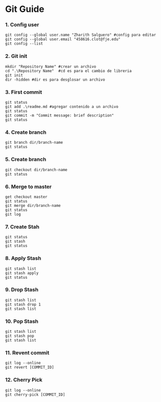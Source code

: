 # Git Guide
### 1. Config user
```
git config --global user.name "Zharith Salguero" #config para editar
git config --global user.email "458616.clot@fje.edu"
git config --list
```
### 2. Git init
```
mkdir "Repository Name" #crear un archivo
cd ".\Repository Name"  #cd es para el cambio de libreria
git init 
dir -hidden #dir es para desglosar un archivo

```
### 3. First commit
```
git status 
git add .\readme.md #agregar contenido a un archivo
git status
git commit -m "Commit message: brief description"
git status
```
### 4. Create branch
```
git branch dir/branch-name
git status
```
### 5. Create branch
```
git checkout dir/branch-name
git status
```
### 6. Merge to master
```
get checkout master
git status
git merge dir/branch-name
git status
git log
```
### 7. Create Stah
```
git status
git stash
git status
```
### 8. Apply Stash
```
git stash list
git stash apply
git status
```
### 9. Drop Stash
```
git stash list
git stash drop 1
git stash list
```
### 10. Pop Stash
```
git stash list
git stash pop
git stash list
```
### 11. Revent commit
```
git log --online
git revert [COMMIT_ID]
```
### 12. Cherry Pick
```
git log --online
git cherry-pick [COMMIT_ID]
```